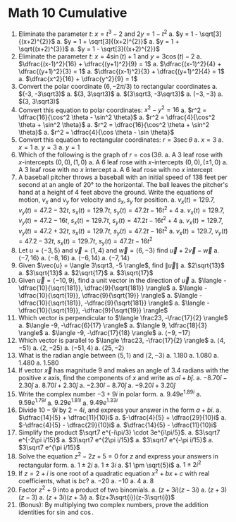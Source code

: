 # Math 10 Cumulative

1.  Eliminate the parameter $t$: $x=t^3-2$ and $2y=1-t^2$
    a.  $y = 1 - \sqrt[3]{(x+2)^{2}}$
    a.  $y = 1 + \sqrt[3]{(x+2)^{2}}$
    a.  $y = 1 + \sqrt{(x+2)^{3}}$
    a.  $y = 1 - \sqrt[3]{(x+2)^{2}}$
2.  Eliminate the parameter $t$: $x = 4 \sin(t) + 1$ and $y = 3 \cos(t) - 2$
    a.  $\dfrac{(x-1)^2}{16} + \dfrac{(y+1)^2}{9} = 1$
    a.  $\dfrac{(x-1)^2}{4} + \dfrac{(y+1)^2}{3} = 1$
    a.  $\dfrac{(x-1)^2}{3} + \dfrac{(y+1)^2}{4} = 1$
    a.  $\dfrac{x^2}{16} + \dfrac{y^2}{9} = 1$
3.  Convert the polar coordinate  $(6,-2\pi/3)$ to rectangular coordinates
    a.  $(-3, -3\sqrt3)$
    a.  $(3, 3\sqrt3)$
    a.  $(3\sqrt3, -3\sqrt3)$
    a.  $(-3, -3)$
    a.  $(3, 3\sqrt3)$
4.  Convert this equation to polar coordinates: $x^2-y^2 = 16$
    a.  $r^2 = \dfrac{16}{\cos^2 \theta - \sin^2 \theta}$
    a.  $r^2 = \dfrac{4}{\cos^2 \theta + \sin^2 \theta}$
    a.  $r^2 = \dfrac{16}{\cos^2 \theta + \sin^2 \theta}$
    a.  $r^2 = \dfrac{4}{\cos \theta - \sin \theta}$
5.  Convert this equation to rectangular coordinates: $r = 3 \sec \theta$
    a.  $x = 3$
    a.  $x = 1$
    a.  $y = 3$
    a.  $y = 1$
6.  Which of the following is the graph of $r = \cos(3\theta.$
    a.  A 3 leaf rose with $x$-intercepts $(0,0), (1,0)$
    a.  A 6 leaf rose with $x$-intercepts $(0,0), (\pm1,0)$
    a.  A 3 leaf rose with no $x$ intercept
    a.  A 6 leaf rose with no $x$ intercept
7.  A baseball pitcher throws a baseball with an initial speed of 138 feet per second at an angle of 20° to the horizontal. The ball leaves the pitcher's hand at a height of 4 feet above the ground. Write the equations of motion, $v_x$ and $v_y$ for velocity and
$s_x, s_y$ for position.
    a.  $v_x(t) = 129.7$, $v_y(t) = 47.2 - 32t$,
     $s_x(t) = 129.7t$, $s_y(t) = 47.2t - 16t^2 + 4$
    a.  $v_x(t) = 129.7$, $v_y(t) = 47.2 - 16t$,
     $s_x(t) = 129.7t$, $s_y(t) = 47.2t - 16t^2 + 4$
    a.  $v_x(t) = 129.7$, $v_y(t) = 47.2 + 32t$,
     $s_x(t) = 129.7t$, $s_y(t) = 47.2t - 16t^2$
    a.  $v_x(t) = 129.7$, $v_y(t) = 47.2 - 32t$,
     $s_x(t) = 129.7t$, $s_y(t) = 47.2t - 16t^2$
1.  Let $u = \langle -3,5 \rangle$ and $\vec{v} = \langle 1, 4 \rangle$ and $\vec{w} = \langle 6, -3 \rangle$ find $\vec{u} + 2\vec{v} - \vec{w}$
    a.  $\langle -7, 16\rangle$
    a.  $\langle -8, 16\rangle$
    a.  $\langle -6, 14\rangle$
    a.  $\langle -7, 14\rangle$
2.  Given $\vec{u} = \langle 3\sqrt3, -5 \rangle$, find $\| \vec{u} \|$
    a.  $2\sqrt{13}$
    a.  $3\sqrt{13}$
    a.  $2\sqrt{17}$
    a.  $3\sqrt{17}$
3.  Given $\vec{u} = \langle -10 , 9 \rangle$, find a unit vector in the direction of $\vec{u}$
    a.  $\langle -\dfrac{10}{\sqrt{181}}, \dfrac{9}{\sqrt{181}} \rangle$
    a.  $\langle -\dfrac{10}{\sqrt{19}}, \dfrac{9}{\sqrt{19}} \rangle$
    a.  $\langle -\dfrac{10}{\sqrt{181}}, -\dfrac{9}{\sqrt{181}} \rangle$
    a.  $\langle -\dfrac{10}{\sqrt{19}}, -\dfrac{9}{\sqrt{19}} \rangle$
4.  Which vector is perpendicular to $\langle \frac23, -\frac{17}{2} \rangle$
    a.  $\langle  -9, -\dfrac{6}{17} \rangle$
    a.  $\langle  9, \dfrac{18}{3} \rangle$
    a.  $\langle  -9, -\dfrac{17}{18} \rangle$
    a.  $\langle  -9, -17 \rangle$
5.  Which vector is parallel to $\langle \frac23, -\frac{17}{2} \rangle$
    a.  $\langle 4, -51 \rangle$
    a.  $\langle 2, -25 \rangle$
    a.  $\langle -51, 4 \rangle$
    a.  $\langle 25, -2 \rangle$
6.  What is the radian angle between $\langle 5, 1 \rangle$ and $\langle 2, -3 \rangle$
    a.  1.180
    a.  1.080
    a.  1.480
    a.  1.580
7.  If vector $\vec{x}$ has magnitude 9 and makes an angle of 3.4 radians with the positive $x$ axis, find the components of $x$ and write as $a\hat{i} + b\hat{j}$.
    a.  $-8.70 \hat{i} -2.30 \hat{j}$
    a.  $8.70 \hat{i} +  2.30 \hat{j}$
    a.  $-2.30 \hat{i} -8.70 \hat{j}$
    a.  $-9.20 \hat{i} + 3.20 \hat{j}$
8.  Write the complex number $-3 + 9i$ in polar form.
    a.  $9.49 e^{1.89i}$
    a.  $9.59 e^{1.79i}$
    a.  $9.29 e^{1.81i}$
    a.  $9.49 e^{1.33i}$
9.  Divide $10 - 9i$ by $2 - 4i$, and express your answer in the form $a + bi$.
    a.  $\dfrac{14}{5} + \dfrac{11}{10}i$
    a.  $-\dfrac{4}{5} + \dfrac{29}{10}i$
    a.  $-\dfrac{4}{5} - \dfrac{29}{10}i$
    a.  $\dfrac{14}{5} - \dfrac{11}{10}i$
10. Simplify the product $\sqrt7 e^{-i\pi/3} \cdot 3e^{i\pi/5}$.
    a.  $3\sqrt7 e^{-2\pi i/15}$
    a.  $3\sqrt7 e^{2\pi i/15}$
    a.  $3\sqrt7 e^{-\pi i/15}$
    a.  $3\sqrt7 e^{\pi i/15}$
11. Solve the equation $z^2 - 2z + 5 = 0$ for $z$ and express your answers in rectangular form.
    a.  $1 \pm 2i$
    a.  $1 \pm 3i$
    a.  $1 \pm \sqrt{5}i$
    a.  $1 \pm 2i^2$
12. If $z = 2+i$ is one root of a quadratic equation $x^2 + bx + c$ with real coefficients, what is $bc$?
    a.  $-20$
    a.  $-10$
    a.  $4$
    a.  $8$
13. Factor $z^2 + 9$ into a product of two binomials.
    a.  $(z+3i)(z-3i)$
    a.  $(z+3)(z-3)$
    a.  $(z+3i)(z+3i)$
    a.  $(z+3\sqrt{i})(z-3\sqrt{i})$
14. (Bonus): By multiplying two complex numbers, prove the addition identities for $\sin$ and $\cos$.